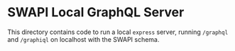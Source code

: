 SWAPI Local GraphQL Server
==========================

This directory contains code to run a local `express` server, running
`/graphql` and `/graphiql` on localhost with the SWAPI schema.
